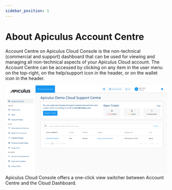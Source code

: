 ```yaml
---
sidebar_position: 1
---
```

# About Apiculus Account Centre

Account Centre on Apiculus Cloud Console is the non-technical (commercial and support) dashboard that can be used for viewing and managing all non-technical aspects of your Apiculus Cloud account. The Account Centre can be accessed by clicking on any item in the user menu on the top-right, on the help/support icon in the header, or on the wallet icon in the header.

![Account Centre](img/AccountCentre.png)
Apiculus Cloud Console offers a one-click view switcher between Account Centre and the Cloud Dashboard.




